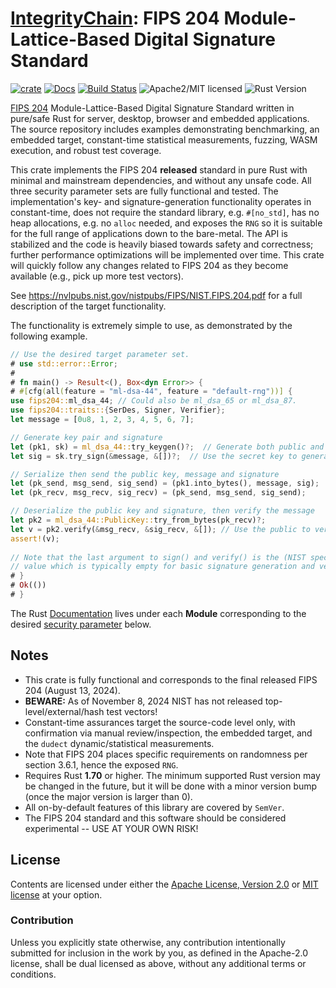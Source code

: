# [IntegrityChain]: FIPS 204 Module-Lattice-Based Digital Signature Standard

[![crate][crate-image]][crate-link]
[![Docs][docs-image]][docs-link]
[![Build Status][build-image]][build-link]
![Apache2/MIT licensed][license-image]
![Rust Version][rustc-image]

[FIPS 204] Module-Lattice-Based Digital Signature Standard written in pure/safe Rust for server, 
desktop, browser and embedded applications. The source repository includes examples demonstrating benchmarking,
an embedded target, constant-time statistical measurements, fuzzing, WASM execution, and robust test coverage.

This crate implements the FIPS 204 **released** standard in pure Rust with minimal and mainstream dependencies, and
without any unsafe code. All three security parameter sets are fully functional and tested. The implementation's 
key- and signature-generation functionality operates in constant-time, does not require the standard library, e.g. 
`#[no_std]`, has no heap allocations, e.g. no `alloc` needed, and exposes the `RNG` so it is suitable for the full 
range of applications down to the bare-metal. The API is stabilized and the code is heavily biased towards safety 
and correctness; further performance optimizations will be implemented over time. This crate will quickly follow 
any changes related to FIPS 204 as they become available (e.g., pick up more test vectors).

See <https://nvlpubs.nist.gov/nistpubs/FIPS/NIST.FIPS.204.pdf> for a full description of the target functionality.

The functionality is extremely simple to use, as demonstrated by the following example.

~~~rust
// Use the desired target parameter set.
# use std::error::Error;
#
# fn main() -> Result<(), Box<dyn Error>> { 
# #[cfg(all(feature = "ml-dsa-44", feature = "default-rng"))] { 
use fips204::ml_dsa_44; // Could also be ml_dsa_65 or ml_dsa_87. 
use fips204::traits::{SerDes, Signer, Verifier};
let message = [0u8, 1, 2, 3, 4, 5, 6, 7];

// Generate key pair and signature
let (pk1, sk) = ml_dsa_44::try_keygen()?;  // Generate both public and secret keys
let sig = sk.try_sign(&message, &[])?;  // Use the secret key to generate a message signature

// Serialize then send the public key, message and signature
let (pk_send, msg_send, sig_send) = (pk1.into_bytes(), message, sig);
let (pk_recv, msg_recv, sig_recv) = (pk_send, msg_send, sig_send);

// Deserialize the public key and signature, then verify the message
let pk2 = ml_dsa_44::PublicKey::try_from_bytes(pk_recv)?;
let v = pk2.verify(&msg_recv, &sig_recv, &[]); // Use the public to verify message signature
assert!(v);
    
// Note that the last argument to sign() and verify() is the (NIST specified) context
// value which is typically empty for basic signature generation and verification.
# }
# Ok(())
# }
~~~

The Rust [Documentation][docs-link] lives under each **Module** corresponding to the desired
[security parameter](#modules) below. 

## Notes

* This crate is fully functional and corresponds to the final released FIPS 204 (August 13, 2024).
* **BEWARE:** As of November 8, 2024 NIST has not released top-level/external/hash test vectors!
* Constant-time assurances target the source-code level only, with confirmation via
  manual review/inspection, the embedded target, and the `dudect` dynamic/statistical measurements.
* Note that FIPS 204 places specific requirements on randomness per section 3.6.1, hence the exposed `RNG`.
* Requires Rust **1.70** or higher. The minimum supported Rust version may be changed in the future, but 
  it will be done with a minor version bump (once the major version is larger than 0).
* All on-by-default features of this library are covered by `SemVer`.
* The FIPS 204 standard and this software should be considered experimental -- USE AT YOUR OWN RISK!

## License

Contents are licensed under either the [Apache License, Version 2.0](http://www.apache.org/licenses/LICENSE-2.0)
or [MIT license](http://opensource.org/licenses/MIT) at your option.

### Contribution

Unless you explicitly state otherwise, any contribution intentionally submitted for inclusion in the work by you, as 
defined in the Apache-2.0 license, shall be dual licensed as above, without any additional terms or conditions.

[//]: # (badges)

[crate-image]: https://img.shields.io/crates/v/fips204
[crate-link]: https://crates.io/crates/fips204
[docs-image]: https://docs.rs/fips204/badge.svg
[docs-link]: https://docs.rs/fips204/
[build-image]: https://github.com/integritychain/fips204/workflows/test/badge.svg
[build-link]: https://github.com/integritychain/fips204/actions?query=workflow%3Atest
[license-image]: https://img.shields.io/badge/license-Apache2.0/MIT-blue.svg
[rustc-image]: https://img.shields.io/badge/rustc-1.70+-blue.svg

[//]: # (general links)

[IntegrityChain]: https://github.com/integritychain/
[FIPS 204]: https://csrc.nist.gov/pubs/fips/204/final
